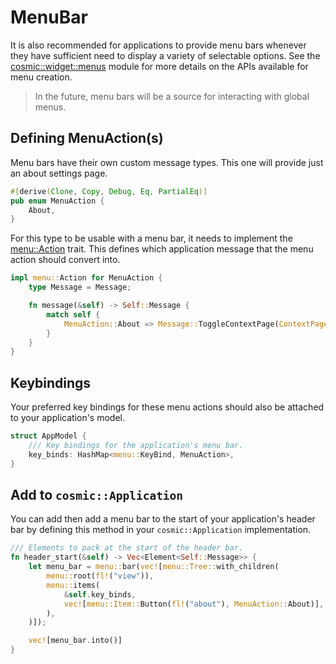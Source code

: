 # MenuBar

It is also recommended for applications to provide menu bars whenever they have sufficient need to display a variety of selectable options. See the [cosmic::widget::menus][menus] module for more details on the APIs available for menu creation.

> In the future, menu bars will be a source for interacting with global menus.

## Defining MenuAction(s)

Menu bars have their own custom message types. This one will provide just an about settings page.

```rs
#[derive(Clone, Copy, Debug, Eq, PartialEq)]
pub enum MenuAction {
    About,
}
```

For this type to be usable with a menu bar, it needs to implement the [menu::Action][menu-action] trait. This defines which application message that the menu action should convert into.

```rs
impl menu::Action for MenuAction {
    type Message = Message;

    fn message(&self) -> Self::Message {
        match self {
            MenuAction::About => Message::ToggleContextPage(ContextPage::About),
        }
    }
}
```

## Keybindings

Your preferred key bindings for these menu actions should also be attached to your application's model.

```rs
struct AppModel {
    /// Key bindings for the application's menu bar.
    key_binds: HashMap<menu::KeyBind, MenuAction>,
}
```


## Add to `cosmic::Application`

You can add then add a menu bar to the start of your application's header bar by defining this method in your `cosmic::Application` implementation.

```rs
/// Elements to pack at the start of the header bar.
fn header_start(&self) -> Vec<Element<Self::Message>> {
    let menu_bar = menu::bar(vec![menu::Tree::with_children(
        menu::root(fl!("view")),
        menu::items(
            &self.key_binds,
            vec![menu::Item::Button(fl!("about"), MenuAction::About)],
        ),
    )]);

    vec![menu_bar.into()]
}
```

[menu-action]: https://pop-os.github.io/libcosmic/cosmic/widget/menu/action/trait.MenuAction.html
[menus]: https://pop-os.github.io/libcosmic/cosmic/widget/menu/index.html
